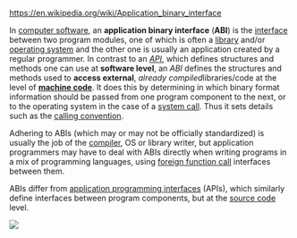 https://en.wikipedia.org/wiki/Application_binary_interface



In [computer software](https://en.wikipedia.org/wiki/Computer_software), an **application binary interface** (**ABI**) is the [interface](https://en.wikipedia.org/wiki/Interface_(computing)) between two program modules, one of which is often a [library](https://en.wikipedia.org/wiki/Library_(computing)) and/or [operating system](https://en.wikipedia.org/wiki/Operating_system) and the other one is usually an application created by a regular programmer. In contrast to an [*API*](https://en.wikipedia.org/wiki/Application_programming_interface), which defines structures and methods one can use at **software level**, an *ABI* defines the structures and methods used to **access external**, *already compiled*libraries/code at the level of **[machine code](https://en.wikipedia.org/wiki/Machine_code)**. It does this by determining in which binary format information should be passed from one program component to the next, or to the operating system in the case of a [system call](https://en.wikipedia.org/wiki/System_call). Thus it sets details such as the [calling convention](https://en.wikipedia.org/wiki/Calling_convention).

Adhering to ABIs (which may or may not be officially standardized) is usually the job of the [compiler](https://en.wikipedia.org/wiki/Compiler), OS or library writer, but application programmers may have to deal with ABIs directly when writing programs in a mix of programming languages, using [foreign function call](https://en.wikipedia.org/wiki/Foreign_function_call) interfaces between them.

ABIs differ from [application programming interfaces](https://en.wikipedia.org/wiki/Application_programming_interface) (APIs), which similarly define interfaces between program components, but at the [source code](https://en.wikipedia.org/wiki/Source_code) level.

![](https://upload.wikimedia.org/wikipedia/commons/thumb/6/68/Linux_kernel_interfaces.svg/1536px-Linux_kernel_interfaces.svg.png)

